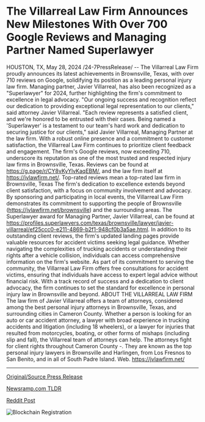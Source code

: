 # The Villarreal Law Firm Announces New Milestones With Over 700 Google Reviews and Managing Partner Named Superlawyer

HOUSTON, TX, May 28, 2024 /24-7PressRelease/ -- The Villarreal Law Firm proudly announces its latest achievements in Brownsville, Texas, with over 710 reviews on Google, solidifying its position as a leading personal injury law firm. Managing partner, Javier Villarreal, has also been recognized as a "Superlawyer" for 2024, further highlighting the firm's commitment to excellence in legal advocacy.  "Our ongoing success and recognition reflect our dedication to providing exceptional legal representation to our clients," said attorney Javier Villarreal. "Each review represents a satisfied client, and we're honored to be entrusted with their cases. Being named a 'Superlawyer' is a testament to our team's hard work and dedication to securing justice for our clients," said Javier Villarreal, Managing Partner at the law firm.  With a robust online presence and a commitment to customer satisfaction, the Villarreal Law Firm continues to prioritize client feedback and engagement. The firm's Google reviews, now exceeding 710, underscore its reputation as one of the most trusted and respected injury law firms in Brownsville, Texas. Reviews can be found at https://g.page/r/CY8vKyYlvKaqEBM/, and the law firm itself at https://jvlawfirm.net/.  Top-rated reviews mean a top-rated law firm in Brownsville, Texas The firm's dedication to excellence extends beyond client satisfaction, with a focus on community involvement and advocacy. By sponsoring and participating in local events, the Villarreal Law Firm demonstrates its commitment to supporting the people of Brownsville (https://jvlawfirm.net/brownsville) and the surrounding areas. The Superlawyer award for Managing Partner, Javier Villarreal, can be found at https://profiles.superlawyers.com/texas/brownsville/lawyer/javier-villarreal/ef25ccc0-e211-4869-b2f1-948cf0b3a5ae.html.  In addition to its outstanding client reviews, the firm's updated landing pages provide valuable resources for accident victims seeking legal guidance. Whether navigating the complexities of trucking accidents or understanding their rights after a vehicle collision, individuals can access comprehensive information on the firm's website.  As part of its commitment to serving the community, the Villarreal Law Firm offers free consultations for accident victims, ensuring that individuals have access to expert legal advice without financial risk. With a track record of success and a dedication to client advocacy, the firm continues to set the standard for excellence in personal injury law in Brownsville and beyond.  ABOUT THE VILLARREAL LAW FIRM  The law firm of Javier Villarreal offers a team of attorneys, considered among the best personal injury attorneys in Brownsville, Texas, and surrounding cities in Cameron County. Whether a person is looking for an auto or car accident attorney, a lawyer with broad experience in trucking accidents and litigation (including 18 wheelers), or a lawyer for injuries that resulted from motorcycles, boating, or other forms of mishaps (including slip and fall), the Villarreal team of attorneys can help. The attorneys fight for client rights throughout Cameron County -. They are known as the top personal injury lawyers in Brownsville and Harlingen, from Los Fresnos to San Benito, and in all of South Padre Island.  Web. https://jvlawfirm.net/ 

---

[Original/Source Press Release](https://www.24-7pressrelease.com/press-release/511193/the-villarreal-law-firm-announces-new-milestones-with-over-700-google-reviews-and-managing-partner-named-superlawyer)
                    

[Newsramp.com TLDR](None) 



[Reddit Post](https://www.reddit.com/r/newsramp/comments/1d2diua/villarreal_law_firm_excels_with_710_google/) 



![Blockchain Registration](https://cdn.newsramp.app/24-7PressRelease/qrcode/245/28/knob5oxP.webp)